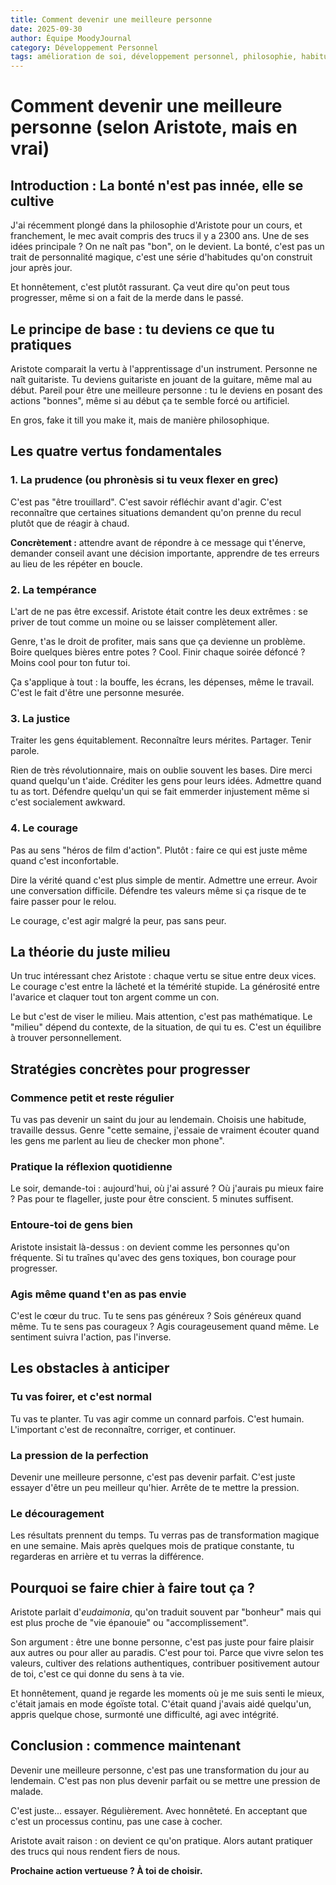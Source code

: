 ```yaml
---
title: Comment devenir une meilleure personne
date: 2025-09-30
author: Équipe MoodyJournal
category: Développement Personnel
tags: amélioration de soi, développement personnel, philosophie, habitudes
---
```


# Comment devenir une meilleure personne (selon Aristote, mais en vrai)

## Introduction : La bonté n'est pas innée, elle se cultive

J'ai récemment plongé dans la philosophie d'Aristote pour un cours, et franchement, le mec avait compris des trucs il y a 2300 ans.
Une de ses idées principale ? On ne naît pas "bon", on le devient. La bonté, c'est pas un trait de personnalité magique, c'est une série d'habitudes qu'on construit jour après jour.

Et honnêtement, c'est plutôt rassurant. Ça veut dire qu'on peut tous progresser, même si on a fait de la merde dans le passé.

## Le principe de base : tu deviens ce que tu pratiques

Aristote comparait la vertu à l'apprentissage d'un instrument. Personne ne naît guitariste. Tu deviens guitariste en jouant de la guitare, même mal au début. Pareil pour être une meilleure personne : tu le deviens en posant des actions "bonnes", même si au début ça te semble forcé ou artificiel.

En gros, fake it till you make it, mais de manière philosophique.

## Les quatre vertus fondamentales

### 1. La prudence (ou phronèsis si tu veux flexer en grec)

C'est pas "être trouillard". C'est savoir réfléchir avant d'agir. C'est reconnaître que certaines situations demandent qu'on prenne du recul plutôt que de réagir à chaud.

**Concrètement :** attendre avant de répondre à ce message qui t'énerve, demander conseil avant une décision importante, apprendre de tes erreurs au lieu de les répéter en boucle.

### 2. La tempérance

L'art de ne pas être excessif. Aristote était contre les deux extrêmes : se priver de tout comme un moine ou se laisser complètement aller.

Genre, t'as le droit de profiter, mais sans que ça devienne un problème. Boire quelques bières entre potes ? Cool. Finir chaque soirée défoncé ? Moins cool pour ton futur toi.

Ça s'applique à tout : la bouffe, les écrans, les dépenses, même le travail. C'est le fait d'être une personne mesurée.

### 3. La justice

Traiter les gens équitablement. Reconnaître leurs mérites. Partager. Tenir parole.

Rien de très révolutionnaire, mais on oublie souvent les bases. Dire merci quand quelqu'un t'aide. Créditer les gens pour leurs idées. Admettre quand tu as tort. Défendre quelqu'un qui se fait emmerder injustement même si c'est socialement awkward.

### 4. Le courage

Pas au sens "héros de film d'action".
Plutôt : faire ce qui est juste même quand c'est inconfortable.

Dire la vérité quand c'est plus simple de mentir. Admettre une erreur. Avoir une conversation difficile. Défendre tes valeurs même si ça risque de te faire passer pour le relou.

Le courage, c'est agir malgré la peur, pas sans peur.

## La théorie du juste milieu

Un truc intéressant chez Aristote : chaque vertu se situe entre deux vices. Le courage c'est entre la lâcheté et la témérité stupide. La générosité entre l'avarice et claquer tout ton argent comme un con.

Le but c'est de viser le milieu. Mais attention, c'est pas mathématique. Le "milieu" dépend du contexte, de la situation, de qui tu es. C'est un équilibre à trouver personnellement.

## Stratégies concrètes pour progresser

### Commence petit et reste régulier

Tu vas pas devenir un saint du jour au lendemain. Choisis une habitude, travaille dessus. Genre "cette semaine, j'essaie de vraiment écouter quand les gens me parlent au lieu de checker mon phone".

### Pratique la réflexion quotidienne

Le soir, demande-toi : aujourd'hui, où j'ai assuré ? Où j'aurais pu mieux faire ? Pas pour te flageller, juste pour être conscient. 5 minutes suffisent.

### Entoure-toi de gens bien

Aristote insistait là-dessus : on devient comme les personnes qu'on fréquente. Si tu traînes qu'avec des gens toxiques, bon courage pour progresser.

### Agis même quand t'en as pas envie

C'est le cœur du truc. Tu te sens pas généreux ? Sois généreux quand même. Tu te sens pas courageux ? Agis courageusement quand même. Le sentiment suivra l'action, pas l'inverse.

## Les obstacles à anticiper

### Tu vas foirer, et c'est normal

Tu vas te planter. Tu vas agir comme un connard parfois. C'est humain. L'important c'est de reconnaître, corriger, et continuer.

### La pression de la perfection

Devenir une meilleure personne, c'est pas devenir parfait. C'est juste essayer d'être un peu meilleur qu'hier. Arrête de te mettre la pression.

### Le découragement

Les résultats prennent du temps. Tu verras pas de transformation magique en une semaine. Mais après quelques mois de pratique constante, tu regarderas en arrière et tu verras la différence.

## Pourquoi se faire chier à faire tout ça ?

Aristote parlait d'*eudaimonia*, qu'on traduit souvent par "bonheur" mais qui est plus proche de "vie épanouie" ou "accomplissement".

Son argument : être une bonne personne, c'est pas juste pour faire plaisir aux autres ou pour aller au paradis. C'est pour toi. Parce que vivre selon tes valeurs, cultiver des relations authentiques, contribuer positivement autour de toi, c'est ce qui donne du sens à ta vie.

Et honnêtement, quand je regarde les moments où je me suis senti le mieux, c'était jamais en mode égoïste total. C'était quand j'avais aidé quelqu'un, appris quelque chose, surmonté une difficulté, agi avec intégrité.

## Conclusion : commence maintenant

Devenir une meilleure personne, c'est pas une transformation du jour au lendemain. C'est pas non plus devenir parfait ou se mettre une pression de malade.

C'est juste... essayer. Régulièrement. Avec honnêteté. En acceptant que c'est un processus continu, pas une case à cocher.

Aristote avait raison : on devient ce qu'on pratique. Alors autant pratiquer des trucs qui nous rendent fiers de nous.

**Prochaine action vertueuse ? À toi de choisir.**
